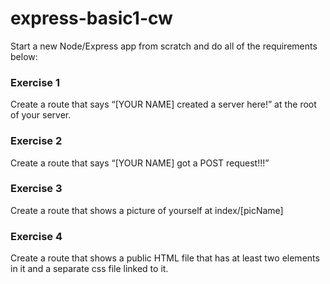 # express-basic1-cw

Start a new Node/Express app from scratch and do all of the requirements below:

### Exercise 1
Create a route that says “[YOUR NAME] created a server here!” at the root of your server.

### Exercise 2
Create a route that says “[YOUR NAME] got a POST request!!!”

### Exercise 3
Create a route that shows a picture of yourself at index/[picName]

### Exercise 4
Create a route that shows a public HTML file that has at least two elements in it and a separate css file linked to it.
